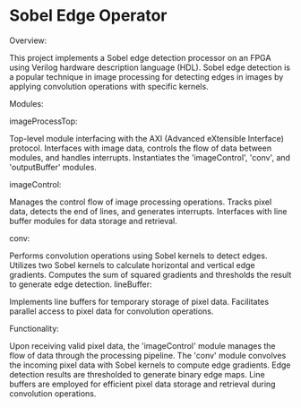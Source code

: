 # Sobel Edge Operator

Overview:

This project implements a Sobel edge detection processor on an FPGA using Verilog hardware description language (HDL). Sobel edge detection is a popular technique in image processing for detecting edges in images by applying convolution operations with specific kernels.

Modules:

imageProcessTop:

  Top-level module interfacing with the AXI (Advanced eXtensible Interface) protocol.
  Interfaces with image data, controls the flow of data between modules, and handles interrupts.
  Instantiates the 'imageControl', 'conv', and 'outputBuffer' modules.
  
imageControl:

  Manages the control flow of image processing operations.
  Tracks pixel data, detects the end of lines, and generates interrupts.
  Interfaces with line buffer modules for data storage and retrieval.
  
conv:

  Performs convolution operations using Sobel kernels to detect edges.
  Utilizes two Sobel kernels to calculate horizontal and vertical edge gradients.
  Computes the sum of squared gradients and thresholds the result to generate edge detection.
lineBuffer:

  Implements line buffers for temporary storage of pixel data.
  Facilitates parallel access to pixel data for convolution operations.

Functionality:

  Upon receiving valid pixel data, the 'imageControl' module manages the flow of data through the processing pipeline.
  The 'conv' module convolves the incoming pixel data with Sobel kernels to compute edge gradients.
  Edge detection results are thresholded to generate binary edge maps.
  Line buffers are employed for efficient pixel data storage and retrieval during convolution operations.

